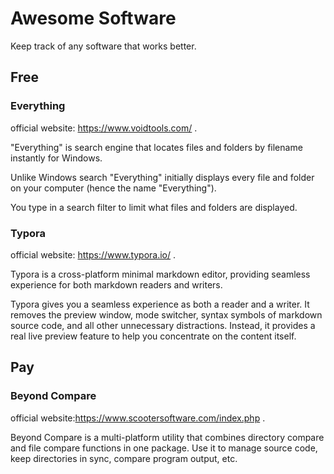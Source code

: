 # Awesome Software

Keep track of any software that works better.

## Free

### Everything

official website: <https://www.voidtools.com/> .

"Everything" is search engine that locates files and folders by filename instantly for Windows.

Unlike Windows search "Everything" initially displays every file and folder on your computer (hence the name "Everything").

You type in a search filter to limit what files and folders are displayed.

### Typora

official website: <https://www.typora.io/> .

Typora is a cross-platform minimal markdown editor, providing seamless experience for both markdown readers and writers.

Typora gives you a seamless experience as both a reader and a writer. It removes the preview window, mode switcher, syntax symbols of markdown source code, and all other unnecessary distractions. Instead, it provides a real live preview feature to help you concentrate on the content itself.

## Pay

### Beyond Compare

 official website:<https://www.scootersoftware.com/index.php> .

Beyond Compare is a multi-platform utility that combines directory compare and file compare functions in one package.  Use it to manage source code, keep directories in sync, compare program output, etc.

